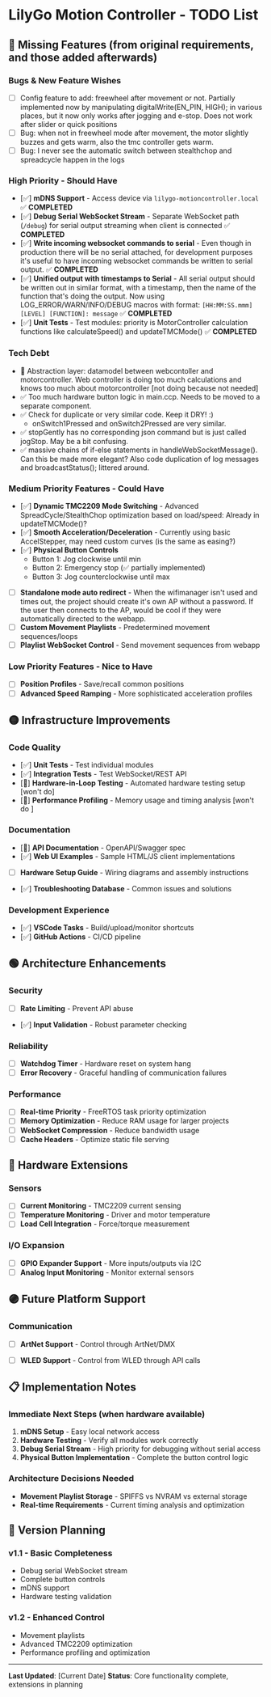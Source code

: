 # LilyGo Motion Controller - TODO List

## 🔴 Missing Features (from original requirements, and those added afterwards)

### Bugs & New Feature Wishes
- [ ] Config feature to add: freewheel after movement or not. Partially implemented now by manipulating digitalWrite(EN_PIN, HIGH); in various places, but it now only works after jogging and e-stop. Does not work after slider or quick positions
- [ ] Bug: when not in freewheel mode after movement, the motor slightly buzzes and gets warm, also the tmc controller gets warm.
- [ ] Bug: I never see the automatic switch between stealthchop and spreadcycle happen in the logs

### High Priority - Should Have
- [✅] **mDNS Support** - Access device via `lilygo-motioncontroller.local` ✅ **COMPLETED**
- [✅] **Debug Serial WebSocket Stream** - Separate WebSocket path (`/debug`) for serial output streaming when client is connected ✅ **COMPLETED**
- [✅] **Write incoming websocket commands to serial** - Even though in production there will be no serial attached, for development purposes it's useful to have incoming websocket commands be written to serial output. ✅ **COMPLETED**
- [✅] **Unified output with timestamps to Serial** - All serial output should be written out in similar format, with a timestamp, then the name of the function that's doing the output. Now using LOG_ERROR/WARN/INFO/DEBUG macros with format: `[HH:MM:SS.mmm] [LEVEL] [FUNCTION]: message` ✅ **COMPLETED**
- [✅] **Unit Tests** - Test modules: priority is MotorController calculation functions like calculateSpeed() and updateTMCMode() ✅ **COMPLETED**

### Tech Debt
- 🔴 Abstraction layer: datamodel between webcontoller and motorcontroller. Web controller is doing too much calculations and knows too much about motorcontroller [not doing because not needed]
- ✅ Too much hardware button logic in main.ccp. Needs to be moved to a separate component.
- ✅ Check for duplicate or very similar code. Keep it DRY! :) 
  - onSwitch1Pressed and onSwitch2Pressed are very similar. 
- ✅ stopGently has no corresponding json command but is just called jogStop. May be a bit confusing.
- ✅ massive chains of if-else statements in handleWebSocketMessage(). Can this be made more elegant? Also code duplication of log messages and broadcastStatus(); littered around. 


### Medium Priority Features - Could Have
- [✅] **Dynamic TMC2209 Mode Switching** - Advanced SpreadCycle/StealthChop optimization based on load/speed: Already in updateTMCMode()?
- [✅] **Smooth Acceleration/Deceleration** - Currently using basic AccelStepper, may need custom curves (is the same as easing?)
- [✅] **Physical Button Controls**
  - Button 1: Jog clockwise until min
  - Button 2: Emergency stop (✅ partially implemented)
  - Button 3: Jog counterclockwise until max
- [ ] **Standalone mode auto redirect** - When the wifimanager isn't used and times out, the project should create it's own AP without a password. If the user then connects to the AP, would be cool if they were automatically directed to the webapp. 
- [ ] **Custom Movement Playlists** - Predetermined movement sequences/loops
- [ ] **Playlist WebSocket Control** - Send movement sequences from webapp

### Low Priority Features - Nice to Have
- [ ] **Position Profiles** - Save/recall common positions
- [ ] **Advanced Speed Ramping** - More sophisticated acceleration profiles

## 🟡 Infrastructure Improvements

### Code Quality
- [✅] **Unit Tests** - Test individual modules
- [✅] **Integration Tests** - Test WebSocket/REST API
- [🔴] **Hardware-in-Loop Testing** - Automated hardware testing setup [won't do]
- [🔴] **Performance Profiling** - Memory usage and timing analysis [won't do ]

### Documentation
- [🔴] **API Documentation** - OpenAPI/Swagger spec
- [✅] **Web UI Examples** - Sample HTML/JS client implementations
- [ ] **Hardware Setup Guide** - Wiring diagrams and assembly instructions
- [✅] **Troubleshooting Database** - Common issues and solutions

### Development Experience
- [✅] **VSCode Tasks** - Build/upload/monitor shortcuts
- [✅] **GitHub Actions** - CI/CD pipeline

## 🟢 Architecture Enhancements

### Security
- [ ] **Rate Limiting** - Prevent API abuse
- [✅] **Input Validation** - Robust parameter checking

### Reliability
- [ ] **Watchdog Timer** - Hardware reset on system hang
- [ ] **Error Recovery** - Graceful handling of communication failures

### Performance
- [ ] **Real-time Priority** - FreeRTOS task priority optimization
- [ ] **Memory Optimization** - Reduce RAM usage for larger projects
- [ ] **WebSocket Compression** - Reduce bandwidth usage
- [ ] **Cache Headers** - Optimize static file serving

## 🔵 Hardware Extensions

### Sensors
- [ ] **Current Monitoring** - TMC2209 current sensing
- [ ] **Temperature Monitoring** - Driver and motor temperature
- [ ] **Load Cell Integration** - Force/torque measurement

### I/O Expansion
- [ ] **GPIO Expander Support** - More inputs/outputs via I2C
- [ ] **Analog Input Monitoring** - Monitor external sensors

## 🟣 Future Platform Support

### Communication
- [ ] **ArtNet Support** - Control through ArtNet/DMX
- [ ] **WLED Support** - Control from WLED through API calls


## 📋 Implementation Notes

### Immediate Next Steps (when hardware available)
1. **mDNS Setup** - Easy local network access
2. **Hardware Testing** - Verify all modules work correctly
3. **Debug Serial Stream** - High priority for debugging without serial access
4. **Physical Button Implementation** - Complete the button control logic

### Architecture Decisions Needed
- **Movement Playlist Storage** - SPIFFS vs NVRAM vs external storage
- **Real-time Requirements** - Current timing analysis and optimization

## 🎯 Version Planning

### v1.1 - Basic Completeness
- Debug serial WebSocket stream
- Complete button controls
- mDNS support
- Hardware testing validation

### v1.2 - Enhanced Control
- Movement playlists
- Advanced TMC2209 optimization
- Performance profiling and optimization

---

**Last Updated**: [Current Date]
**Status**: Core functionality complete, extensions in planning